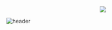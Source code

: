 <div align="center">
  <img src="https://capsule-render.vercel.app/api?type=cylinder&color=0064ff&height=100&section=header&text=Jiwon's%20Github&fontSize=40&fontColor=ffffff&animation=blinking" />
</div>

![header](https://capsule-render.vercel.app/api?type=venom)


<br><br><br><br>
<!-- [![Typing SVG](https://readme-typing-svg.demolab.com/?lines=Welcome+to+Jiwon's+Github;Follow+Me+(seojiwonn))](https://git.io/typing-svg) -->

<!-- contact -->
<!--<h3 align="center">✉️ Contact ✉️</h3>
<div align="center">-->
  <!-- instagram -->
  <!--<a href="https://www.instagram.com/seoiiwon">
    <img
      src="https://img.shields.io/badge/@seoiiwon-202632?style=for-the-badge&logo=instagram&logoColor=D300C5"/>
  </a>-->
  <!-- naverblog -->
  <!--<a href="https://blog.naver.com/wldnjstj99">
    <img
      src="https://img.shields.io/badge/naverblog-202632?style=for-the-badge&logo=naver&logoColor=2DB400"/>
  </a>-->
  <!-- tistroy -->
 <!-- <a href="https://happyjiwon.tistory.com">
    <img
      src="https://img.shields.io/badge/Tistory-202632?style=for-the-badge&logo=Tistory&logoColor=white"/>
  </a>-->
  <br>
  <!-- navermail -->
  <!--<a href="mailto:wldnjstj99@naver.com">
    <img
      src="https://img.shields.io/badge/wldnjstj99@naver.com-2DB400?style=for-the-badge&logo=naver&logoColor=white"/>
  </a>-->
  <!-- gmail -->
  <!--<a href="mailto:wldnjstj99@gmail.com">
    <img
      src="https://img.shields.io/badge/wldnjstj99@gmail.com-D14836?style=for-the-badge&logo=gmail&logoColor=white"/>
  </a>-->
</div>

<br><br>

<!-- stack -->
<!--<h3 align="center">📖 Tech Stack 📖</h3>
<div align="center">
  <img src="https://img.shields.io/badge/python-3670A0?style=for-the-badge&logo=python&logoColor=ffdd54" />&nbsp 
  <img src="https://img.shields.io/badge/fastapi-009688?style=for-the-badge&logo=fastapi&logoColor=white" />&nbsp
  <img src="https://img.shields.io/badge/java-EC2025?style=for-the-badge&logo=Java&logoColor=ffdd54" />&nbsp
  <img src="https://img.shields.io/badge/spring-fffffe?style=for-the-badge&logo=spring&logoColor=6DB33F" />&nbsp
</div>
<div align="center">
  <img src="https://img.shields.io/badge/javascript-F7DF1E.svg?style=for-the-badge&logo=javascript&logoColor=20232a" />&nbsp
  <img src="https://img.shields.io/badge/html5-E34F26.svg?style=for-the-badge&logo=html5&logoColor=white" />&nbsp
  <img src="https://img.shields.io/badge/css3-1572B6.svg?style=for-the-badge&logo=css3&logoColor=white" />&nbsp
</div> -->

<br><br>

<!-- tools -->
<!--<h3 align="center">🔨 Tools ⛏️</h3>
<div align="center">
  <img src="https://img.shields.io/badge/github-181717.svg?style=for-the-badge&logo=github&logoColor=white" />&nbsp
  <img src="https://img.shields.io/badge/Notion-F3F3F3.svg?style=for-the-badge&logo=notion&logoColor=black" />&nbsp
  <img src="https://img.shields.io/badge/figma-F24E1E.svg?style=for-the-badge&logo=figma&logoColor=white" />&nbsp
</div>
<div align="center">
  <img src="https://img.shields.io/badge/VSCode-2C2C32.svg?style=for-the-badge&logo=visual-studio-code&logoColor=22ABF3" />&nbsp
  <img src="https://img.shields.io/badge/Colab-2C2C32.svg?style=for-the-badge&logo=googlecolab&logoColor=F9AB00" />&nbsp
  <img src="https://img.shields.io/badge/Visual Studio-2C2C32.svg?style=for-the-badge&logo=visualstudio&logoColor=F37726" />&nbsp
</div>
<div align="center">
  <img src="https://img.shields.io/badge/intellij idea-2C2C32.svg?style=for-the-badge&logo=intellijidea&logoColor=FC315E" />&nbsp
  <img src="https://img.shields.io/badge/jupyter-2C2C32.svg?style=for-the-badge&logo=jupyter&logoColor=F37726" />&nbsp
</div>-->

<br><br> 
